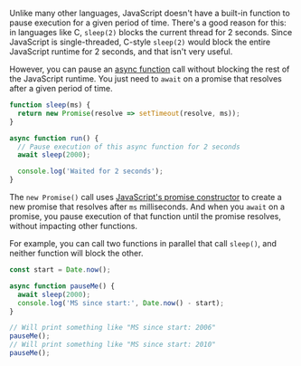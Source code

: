 Unlike many other languages, JavaScript doesn't have a built-in
function to pause execution for a given period of time. There's
a good reason for this: in languages like C, `sleep(2)` blocks
the current thread for 2 seconds. Since JavaScript is 
single-threaded, C-style `sleep(2)` would block the entire
JavaScript runtime for 2 seconds, and that isn't very useful.

However, you can pause an [async function](https://thecodebarbarian.com/async-functions-in-javascript.html) call 
without blocking the rest of the JavaScript runtime. You
just need to `await` on a promise that resolves after a given
period of time.

```javascript
function sleep(ms) {
  return new Promise(resolve => setTimeout(resolve, ms));
}

async function run() {
  // Pause execution of this async function for 2 seconds
  await sleep(2000);

  console.log('Waited for 2 seconds');
}
```

The `new Promise()` call uses [JavaScript's promise constructor](/tutorials/fundamentals/promise#the-promise-constructor) to create a new promise that resolves after `ms` milliseconds. And when
you `await` on a promise, you pause execution of that function
until the promise resolves, without impacting other functions.

For example, you can call two functions in parallel that call
`sleep()`, and neither function will block the other.

```javascript
const start = Date.now();

async function pauseMe() {
  await sleep(2000);
  console.log('MS since start:', Date.now() - start);
}

// Will print something like "MS since start: 2006"
pauseMe();
// Will print something like "MS since start: 2010"
pauseMe();
```